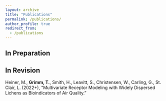 ```yaml
---
layout: archive
title: "Publications"
permalink: /publications/
author_profile: true
redirect_from:
  - /publications
---
```


## In Preparation

## In Revision

Heiner, M., **Grimm, T.**, Smith, H., Leavitt, S., Christensen, W., Carling, G., St. Clair, L. (2022+), “Multivariate Receptor Modeling with Widely Dispersed Lichens as Bioindicators of Air Quality.”
